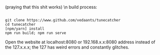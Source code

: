 (praying that this shit works)
\n
build process: 

<code>
git clone https://www.github.com/vedaants/tunecatcher
cd tunecatcher
[npm/yarn] install
npm run build; npm run serve
</code>

Open the website at localhost:8080 or 192.168.x.x:8080 address instead of the 127.x.x.x; the 127 has weird errors and constantly glitches.  
